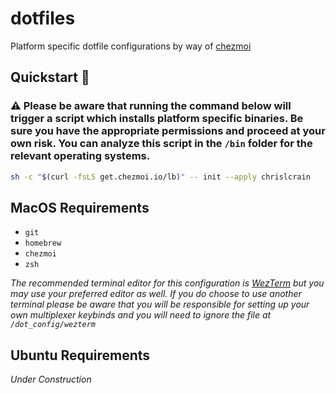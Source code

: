 # dotfiles

Platform specific dotfile configurations by way of [chezmoi](https://chezmoi.io)

## Quickstart :rocket:

### :warning: Please be aware that running the command below will trigger a script which installs platform specific binaries. Be sure you have the appropriate permissions and proceed at your own risk. You can analyze this script in the `/bin` folder for the relevant operating systems.

```sh
sh -c "$(curl -fsLS get.chezmoi.io/lb)" -- init --apply chrislcrain
```

## MacOS Requirements

- `git`
- `homebrew`
- `chezmoi`
- `zsh`

_The recommended terminal editor for this configuration is [WezTerm](https://wezterm.org/) but you may use your preferred editor as well. If you do choose to use another terminal please be aware that you will be responsible for setting up your own multiplexer keybinds and you will need to ignore the file at `/dot_config/wezterm`_

## Ubuntu Requirements

_Under Construction_
